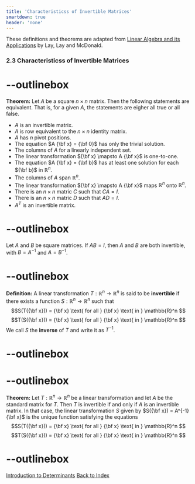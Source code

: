 ```yaml
---
title: 'Characteristicss of Invertible Matrices'
smartdown: true
header: 'none'
---
```


These definitions and theorems are adapted from [Linear Algebra and its Applications](https://www.cartagena99.com/recursos/alumnos/temarios/210609113348-Linear%20Algebra%20and%20its%20applications.pdf) by Lay, Lay and McDonald.

### 2.3 Characteristicss of Invertible Matrices

# --outlinebox
**Theorem:**  Let $A$ be a square $n \times n$ matrix.  Then the following statements are equivalent.  That is, for a given $A$, the statements are eigher all true or all false.
- $A$ is an invertible matrix.
- $A$ is row equivalent to the $n \times n$ identity matrix.
- $A$ has $n$ pivot positions.
- The equation $A {\bf x} = {\bf 0}$ has only the trivial solution.
- The columns of $A$ for a linearly independent set.
- The linear transformation ${\bf x} \mapsto A {\bf x}$ is one-to-one.
- The equation $A {\bf x} = {\bf b}$ has at least one solution for each ${\bf b}$ in $\mathbb{R}^n$.
- The columns of $A$ span $\mathbb{R}^n$.
- The linear transformation  ${\bf x} \mapsto A {\bf x}$ maps $\mathbb{R}^n$ onto $\mathbb{R}^n$.
- There is an $n \times n$ matric $C$ such that $CA = I$.
- There is an $n \times n$ matric $D$ such that $AD = I$.
- $A^T$ is an invertible matrix.

# --outlinebox

Let $A$ and $B$ be square matrices. If $AB = I$, then $A$ and $B$ are both invertible, with $B= A^{-1}$ and $A= B^{-1}$.


# --outlinebox
**Definition:** A linear transformation $T: \mathbb{R}^n \rightarrow \mathbb{R}^n$ is said to be **invertible** if there exists a function $S: \mathbb{R}^n \rightarrow \mathbb{R}^n$ such that 
$$S(T({\bf x})) = {\bf x} \text{  for all } {\bf x} \text{ in } \mathbb{R}^n $$
$$T(S({\bf x})) = {\bf x} \text{  for all } {\bf x} \text{ in } \mathbb{R}^n $$
We call $S$ the **inverse** of $T$ and write it as $T^{-1}$.
# --outlinebox

# --outlinebox
**Theorem:**  Let $T: \mathbb{R}^n \rightarrow \mathbb{R}^n$ be a linear transformation and let $A$ be the standard matrix for $T$.  Then $T$ is invertible if and only if $A$ is an invertible matrix.  In that case, the linear transformation $S$ given by $S({\bf x}) = A^{-1}{\bf x}$ is the unique function satisfying the equations
$$S(T({\bf x})) = {\bf x} \text{  for all } {\bf x} \text{ in } \mathbb{R}^n $$
$$T(S({\bf x})) = {\bf x} \text{  for all } {\bf x} \text{ in } \mathbb{R}^n $$
# --outlinebox


[Introduction to Determinants](/pages/LA11)
[Back to Index](/pages/andre)